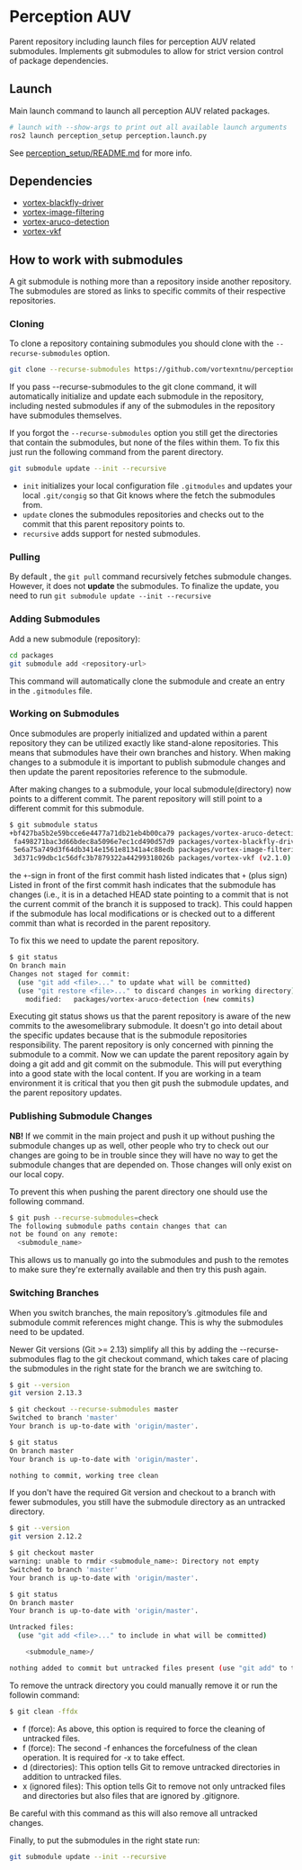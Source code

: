 # Perception AUV
Parent repository including launch files for perception AUV related submodules. 
Implements git submodules to allow for strict version control of package dependencies. 

## Launch
Main launch command to launch all perception AUV related packages.
```bash
# launch with --show-args to print out all available launch arguments
ros2 launch perception_setup perception.launch.py
```
See [perception_setup/README.md](perception_setup/README.md) for more info.

## Dependencies
- [vortex-blackfly-driver](https://github.com/vortexntnu/vortex-blackfly-driver)
- [vortex-image-filtering](https://github.com/vortexntnu/vortex-image-filtering)
- [vortex-aruco-detection](https://github.com/vortexntnu/vortex-aruco-detection)
- [vortex-vkf](https://github.com/vortexntnu/vortex-vkf)
  
## How to work with submodules
A git submodule is nothing more than a repository inside another repository. The submodules are stored as links to specific commits of their respective repositories.

### Cloning
To clone a repository containing submodules you should clone with the `--recurse-submodules` option.

```bash
git clone --recurse-submodules https://github.com/vortexntnu/perception-auv
```
If you pass --recurse-submodules to the git clone command, it will automatically initialize and update each submodule in the repository, including nested submodules if any of the submodules in the repository have submodules themselves.

If you forgot the `--recurse-submodules` option you still get the directories that contain the submodules, but none of the files within them. To fix this just run the following command from the parent directory.
```bash
git submodule update --init --recursive
``` 
  - `init` initializes your local configuration file `.gitmodules` and updates your local `.git/congig` so that Git knows where the fetch the submodules from.
  - `update` clones the submodules repositories and checks out to the commit that this parent repository points to.
  - `recursive` adds support for nested submodules.

### Pulling
By default , the `git pull` command recursively fetches submodule changes. However, it does not **update** the submodules. To finalize the update, you need to run `git submodule update --init --recursive`

### Adding Submodules
Add a new submodule (repository):
```bash
cd packages
git submodule add <repository-url>
```
This command will automatically clone the submodule and create an entry in the `.gitmodules` file.

### Working on Submodules
Once submodules are properly initialized and updated within a parent repository they can be utilized exactly like stand-alone repositories. This means that submodules have their own branches and history. When making changes to a submodule it is important to publish submodule changes and then update the parent repositories reference to the submodule.

After making changes to a submodule, your local submodule(directory) now points to a different commit. The parent repository will still point to a different commit for this submodule.
```bash
$ git submodule status
+bf427ba5b2e59bcce6e4477a71db21eb4b00ca79 packages/vortex-aruco-detection (heads/main)
 fa498271bac3d66bdec8a5096e7ec1cd490d57d9 packages/vortex-blackfly-driver (heads/main)
 5e6a75a749d3f64db3414e1561e81341a4c88edb packages/vortex-image-filtering (heads/main)
 3d371c99dbc1c56dfc3b7879322a44299318026b packages/vortex-vkf (v2.1.0)
```
the `+`-sign in front of the first commit hash listed indicates that 
`+` (plus sign) Listed in front of the first commit hash indicates that the submodule has changes (i.e., it is in a detached HEAD state pointing to a commit that is not the current commit of the branch it is supposed to track). This could happen if the submodule has local modifications or is checked out to a different commit than what is recorded in the parent repository. 

To fix this we need to update the parent repository.
```bash
$ git status
On branch main
Changes not staged for commit:
  (use "git add <file>..." to update what will be committed)
  (use "git restore <file>..." to discard changes in working directory)
	modified:   packages/vortex-aruco-detection (new commits)
```
Executing git status shows us that the parent repository is aware of the new commits to the awesomelibrary submodule. It doesn't go into detail about the specific updates because that is the submodule repositories responsibility. The parent repository is only concerned with pinning the submodule to a commit. Now we can update the parent repository again by doing a git add and git commit on the submodule. This will put everything into a good state with the local content. If you are working in a team environment it is critical that you then git push the submodule updates, and the parent repository updates.


### Publishing Submodule Changes
**NB!** If we commit in the main project and push it up without pushing the submodule changes up as well, other people who try to check out our changes are going to be in trouble since they will have no way to get the submodule changes that are depended on. Those changes will only exist on our local copy.

To prevent this when pushing the parent directory one should use the following command.
```bash
$ git push --recurse-submodules=check
The following submodule paths contain changes that can
not be found on any remote:
  <submodule_name>

```
This allows us to manually go into the submodules and push to the remotes to make sure they're externally available and then try this push again.

### Switching Branches
When you switch branches, the main repository’s .gitmodules file and submodule commit references might change. This is why the submodules need to be updated.

Newer Git versions (Git >= 2.13) simplify all this by adding the --recurse-submodules flag to the git checkout command, which takes care of placing the submodules in the right state for the branch we are switching to.

```bash
$ git --version
git version 2.13.3

$ git checkout --recurse-submodules master
Switched to branch 'master'
Your branch is up-to-date with 'origin/master'.

$ git status
On branch master
Your branch is up-to-date with 'origin/master'.

nothing to commit, working tree clean
```

If you don't have the required Git version and checkout to a branch with fewer submodules, you still have the submodule directory as an untracked directory.

```bash
$ git --version
git version 2.12.2

$ git checkout master
warning: unable to rmdir <submodule_name>: Directory not empty
Switched to branch 'master'
Your branch is up-to-date with 'origin/master'.

$ git status
On branch master
Your branch is up-to-date with 'origin/master'.

Untracked files:
  (use "git add <file>..." to include in what will be committed)

	<submodule_name>/

nothing added to commit but untracked files present (use "git add" to track)
```

To remove the untrack directory you could manually remove it or run the followin command:

```bash
$ git clean -ffdx
``` 
- f (force): As above, this option is required to force the cleaning of untracked files.
- f (force): The second -f enhances the forcefulness of the clean operation. It is required for -x to take effect.
- d (directories): This option tells Git to remove untracked directories in addition to untracked files.
- x (ignored files): This option tells Git to remove not only untracked files and directories but also files that are ignored by .gitignore.


Be careful with this command as this will also remove all untracked changes.

Finally, to put the submodules in the right state run:

```bash
git submodule update --init --recursive
```